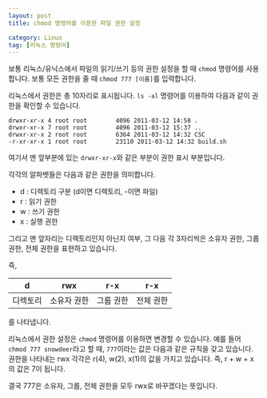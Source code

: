 ```yaml
---
layout: post
title: chmod 명령어를 이용한 파일 권한 설정

category: Linux
tag: [리눅스 명령어]
---
```


보통 리눅스/유닉스에서 파일의 읽기/쓰기 등의 권한 설정을 할 때 `chmod` 명령어를
사용합니다. 보통 모든 권한을 줄 때 `chmod 777 [이름]`를 입력합니다.

리눅스에서 권한은 총 10자리로 표시됩니다. `ls -al` 명령어를 이용하여 다음과 같이
권한을 확인할 수 있습니다.

~~~
drwxr-xr-x 4 root root        4096 2011-03-12 14:58 .
drwxr-xr-x 7 root root        4096 2011-03-12 15:37 ..
drwxr-xr-x 2 root root        6364 2011-03-12 14:32 CSC
-r-xr-xr-x 1 root root        23110 2011-03-12 14:32 build.sh
~~~

여기서 맨 앞부분에 있는 `drwxr-xr-x`와 같은 부분이 권한 표시 부분입니다.


각각의 알파벳들은 다음과 같은 권한을 의미합니다.

* d : 디렉토리 구분 (d이면 디렉토리, -이면 파일)
* r : 읽기 권한
* w : 쓰기 권한
* x : 실행 권한

그리고 맨 앞자리는 디렉토리인지 아닌지 여부, 그 다음 각 3자리씩은 소유자 권한,
그룹 권한, 전체 권한을 표현하고 있습니다.

즉,

d  | rwx | r-x | r-x
------ | ------ | ------ | ------
디렉토리 | 소유자 권한 | 그룹 권한 | 전체 권한

를 나타냅니다.

리눅스에서 권한 설정은 `chmod` 명령어를 이용하면 변경할 수 있습니다.
예를 들어 `chmod 777 snowdeer`라고 할 때, `777`이라는 값은 다음과 같은 규칙을
갖고 있습니다. 권한을 나타내는 rwx 각각은 r(4), w(2), x(1)의 값을 가지고 있습니다.
즉, r + w + x의 값은 7이 됩니다.

결국 777은 소유자, 그룹, 전체 권한을 모두 rwx로 바꾸겠다는 뜻입니다.
